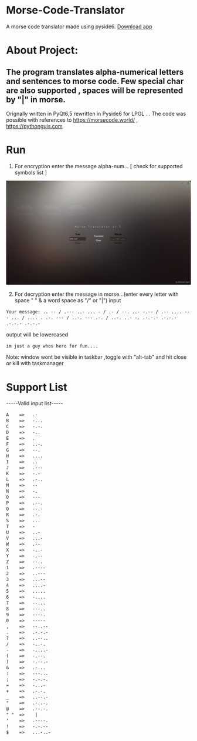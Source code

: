 # Morse-Code-Translator
 A morse code translator made using pyside6.
 [Download app](https://github.com/Abhishek-raj-exe/Morse-Code-Translator/releases/download/application/Morse-Translator.v1.5-setup.exe)

# About Project:

The program translates alpha-numerical letters and sentences to morse code.
Few special char are also supported , spaces will be represented by "|" in morse.
-
Orignally written in PyQt6,5 rewritten in Pyside6 for LPGL
.
.
The code was possible with references to https://morsecode.world/ , https://pythonguis.com



# Run
1) For encryption enter the message alpha-num... [ check for supported symbols list ]

![Screenshot](https://github.com/Abhishek-raj-exe/Morse-Code-Translator/blob/Development/Images/Morse%20SS.jpg)

2) For decryption enter the message in morse...(enter every letter with space " " & a word space as "/" or "|")
input
```
Your message: .. -- / .--- ..- ... - / .- / --. ..- -.-- / .-- .... --- ... / .... . .-. --- / ..-. --- .-. / ..-. ..- -. .-.-.- .-.-.- .-.-.- .-.-.- 
```
output will be lowercased
```
im just a guy whos hero for fun....
```


Note: window wont be visible in taskbar ,toggle with "alt-tab" and hit close or kill with taskmanager

# Support List
-----Valid input list-----
```
A    =>   .-
B    =>   -...
C    =>   -.-.
D    =>   -..
E    =>   .
F    =>   ..-.
G    =>   --.
H    =>   ....
I    =>   ..
J    =>   .---
K    =>   -.-
L    =>   .-..
M    =>   --
N    =>   -.
O    =>   ---
P    =>   .--.
Q    =>   --.-
R    =>   .-.
S    =>   ...
T    =>   -
U    =>   ..-
V    =>   ...-
W    =>   .--
X    =>   -..-
Y    =>   -.--
Z    =>   --..
1    =>   .----
2    =>   ..---
3    =>   ...--
4    =>   ....-
5    =>   .....
6    =>   -....
7    =>   --...
8    =>   ---..
9    =>   ----.
0    =>   -----
,    =>   --..--
.    =>   .-.-.-
?    =>   ..--..
/    =>   -..-.
-    =>   -....-
(    =>   -.--.
)    =>   -.--.-
&    =>   .-...
:    =>   ---...
;    =>   -.-.-.
=    =>   -...-
+    =>   .-.-.
_    =>   ..--.-
"    =>   .-..-.
@    =>   .--.-.
" "  =>    |
'    =>   .----.
!    =>   -.-.--
$    =>   ...-..-
```

